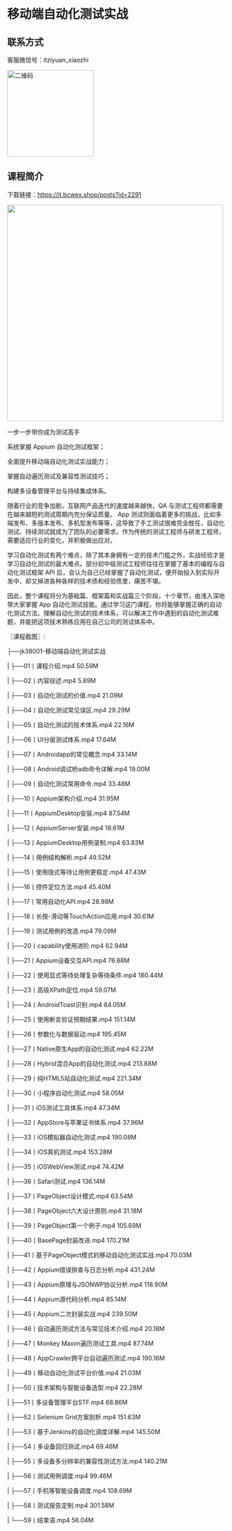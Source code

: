# 移动端自动化测试实战  

## 联系方式

客服微信号：itziyuan_xiaozhi

<img src="https://ziyuanyun.oss-cn-guangzhou.aliyuncs.com/common/20240614073449/666b82192834a.jpg" width="200" height="200" alt="二维码">

## 课程简介

下载链接：https://it.bcwex.shop/posts?id=2291

<img src="https://ziyuanyun.oss-cn-guangzhou.aliyuncs.com/yun/20240515183806/6644908e0c4f9.jpg" width="500" alt="">

  一步一步带你成为测试高手

 系统掌握 Appium 自动化测试框架；

 全面提升移动端自动化测试实战能力；

 掌握自动遍历测试及兼容性测试技巧；

 构建多设备管理平台与持续集成体系。

 随着行业的竞争加剧，互联网产品迭代的速度越来越快，QA 与测试工程师都需要在越来越短的测试周期内充分保证质量。 App 测试则面临着更多的挑战，比如多端发布、多版本发布、多机型发布等等，这导致了手工测试很难完全胜任，自动化测试、持续测试就成为了团队的必要需求。作为传统的测试工程师与研发工程师，需要适应行业的变化，并积极做出应对。

 学习自动化测试有两个难点，除了其本身拥有一定的技术门槛之外，实战经验才是学习自动化测试的最大难点。部分初中级测试工程师往往在掌握了基本的编程与自动化测试框架 API 后，会认为自己已经掌握了自动化测试，便开始投入到实际开发中，却又掉进各种各样的技术债和经验债里，痛苦不堪。

 因此，整个课程将分为基础篇、框架篇和实战篇三个阶段，十个章节，由浅入深地带大家掌握 App 自动化测试技能。通过学习这门课程，你将能够掌握正确的自动化测试方法、理解自动化测试的技术体系，可以解决工作中遇到的自动化测试难题，并能把这项技术熟练应用在自己公司的测试体系中。

 〖课程截图〗:

  ├──jk38001-移动端自动化测试实战

 | ├──01丨课程介绍.mp4 50.59M

 | ├──02丨内容综述.mp4 5.89M

 | ├──03丨自动化测试的价值.mp4 21.09M

 | ├──04丨自动化测试常见误区.mp4 29.29M

 | ├──05丨自动化测试的技术体系.mp4 22.16M

 | ├──06丨UI分层测试体系.mp4 17.64M

 | ├──07丨Androidapp的常见概念.mp4 33.14M

 | ├──08丨Android调试桥adb命令详解.mp4 19.00M

 | ├──09丨自动化测试常用命令.mp4 33.48M

 | ├──10丨Appium架构介绍.mp4 31.95M

 | ├──11丨AppiumDesktop安装.mp4 87.54M

 | ├──12丨AppiumServer安装.mp4 18.61M

 | ├──13丨AppiumDesktop用例录制.mp4 63.83M

 | ├──14丨用例结构解析.mp4 49.52M

 | ├──15丨使用隐式等待让用例更稳定.mp4 47.43M

 | ├──16丨控件定位方法.mp4 45.40M

 | ├──17丨常用自动化API.mp4 28.98M

 | ├──18丨长按-滑动等TouchAction应用.mp4 30.61M

 | ├──19丨测试用例的改造.mp4 79.09M

 | ├──20丨capability使用进阶.mp4 62.94M

 | ├──21丨Appium设备交互API.mp4 76.88M

 | ├──22丨使用显式等待处理复杂等待条件.mp4 180.44M

 | ├──23丨高级XPath定位.mp4 59.07M

 | ├──24丨AndroidToast识别.mp4 84.05M

 | ├──25丨使用断言验证预期结果.mp4 151.14M

 | ├──26丨参数化与数据驱动.mp4 195.45M

 | ├──27丨Native原生App的自动化测试.mp4 62.22M

 | ├──28丨Hybrid混合App的自动化测试.mp4 213.88M

 | ├──29丨纯HTML5站自动化测试.mp4 221.34M

 | ├──30丨小程序自动化测试.mp4 58.05M

 | ├──31丨iOS测试工具体系.mp4 47.34M

 | ├──32丨AppStore与苹果证书体系.mp4 37.96M

 | ├──33丨iOS模拟器自动化测试.mp4 190.08M

 | ├──34丨iOS真机测试.mp4 153.28M

 | ├──35丨iOSWebView测试.mp4 74.42M

 | ├──36丨Safari测试.mp4 136.14M

 | ├──37丨PageObject设计模式.mp4 63.54M

 | ├──38丨PageObject六大设计原则.mp4 31.18M

 | ├──39丨PageObject第一个例子.mp4 105.69M

 | ├──40丨BasePage封装改进.mp4 170.21M

 | ├──41丨基于PageObject模式的移动自动化测试实战.mp4 70.03M

 | ├──42丨Appium错误排查与日志分析.mp4 431.24M

 | ├──43丨Appium原理与JSONWP协议分析.mp4 118.90M

 | ├──44丨Appium源代码分析.mp4 85.14M

 | ├──45丨Appium二次封装实战.mp4 239.50M

 | ├──46丨自动遍历测试方法与常见技术介绍.mp4 20.18M

 | ├──47丨Monkey Maxim遍历测试工具.mp4 87.74M

 | ├──48丨AppCrawler跨平台自动遍历测试.mp4 190.16M

 | ├──49丨移动自动化测试平台价值.mp4 21.03M

 | ├──50丨技术架构与智能设备选型.mp4 22.28M

 | ├──51丨多设备管理平台STF.mp4 68.86M

 | ├──52丨Selenium Grid方案剖析.mp4 151.63M

 | ├──53丨基于Jenkins的自动化调度详解.mp4 145.50M

 | ├──54丨多设备回归测试.mp4 69.46M

 | ├──55丨多设备多分辨率的兼容性测试方法.mp4 140.21M

 | ├──56丨测试用例调度.mp4 99.46M

 | ├──57丨手机等智能设备调度.mp4 108.69M

 | ├──58丨测试报告定制.mp4 301.58M

 | └──59丨结束语.mp4 56.04M

  